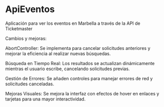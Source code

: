 # ApiEventos
Aplicación para ver los eventos en Marbella a través de la API de Ticketmaster

Cambios y mejoras:

AbortController: Se implementa para cancelar solicitudes anteriores y mejorar la eficiencia al realizar nuevas búsquedas.

Búsqueda en Tiempo Real: Los resultados se actualizan dinámicamente mientras el usuario escribe, cancelando solicitudes previas.

Gestión de Errores: Se añaden controles para manejar errores de red y solicitudes canceladas.

Mejoras Visuales: Se mejora la interfaz con efectos de hover en enlaces y tarjetas para una mayor interactividad.
